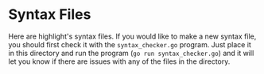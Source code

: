 # Syntax Files

Here are highlight's syntax files. If you would like to make a new syntax file, you should first check it
with the `syntax_checker.go` program. Just place it in this directory and run the program (`go run syntax_checker.go`)
and it will let you know if there are issues with any of the files in the directory.
